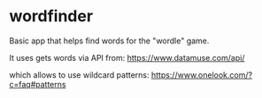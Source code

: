 # wordfinder
Basic app that helps find words for the "wordle" game.

It uses gets words via API from:
https://www.datamuse.com/api/

which allows to use wildcard patterns: 
https://www.onelook.com/?c=faq#patterns